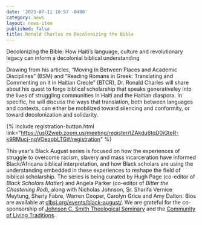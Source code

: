 ```yaml
---
date: '2023-07-11 10:57 -0400'
category: news
layout: news-item
published: false
title: Ronald Charles on Decolonizing the Bible
---
```

Decolonizing the Bible:
How Haiti’s language, culture and revolutionary legacy can inform a decolonial biblical understanding

Drawing from his articles, “Moving In Between Places and Academic Disciplines” (BSM) and “Reading Romans in Greek: Translating and Commenting on it in Haitian Creole” (BTCR), Dr. Ronald Charles will share about his quest to forge biblical scholarship that speaks generativeley into the lives of struggling communities in Haiti and the Haitian diaspora. In specific, he will discuss the ways that translation, both between languages and contexts, can either be mobilized toward silencing and conformity, or toward decolonization and solidarity.

{% include registration-button.html link="https://us02web.zoom.us/meeting/register/tZAkdu6tqD0iGteR-k9RMucj-nqVOeapbLTG#/registration" %}

This year's Black August series is focused on how the experiences of struggle to overcome racism, slavery and mass incarceration have informed Black/Africana biblical interpretation, and how Black scholars are using the understanding embedded in these experiences to reshape the field of biblical scholarship. The series is being curated by Hugh Page (co-editor of _Black Scholars Matter_) and Angela Parker (co-editor of _Bitter the Chastening Rod_), along with Nicholas Johnson, Sr. Sharifa Vernice Meytung, Sherly Fabre, Warren Cooper, Carolyn Grice and Amy Dalton. Bios are available at [clbsj.org/events/black-august/](https://clbsj.org/events/black-august/). We are grateful for the co-sponsorship of [Johnson C. Smith Theological Seminary](https://www.jcsts.org/) and the [Community of Living Traditions](https://www.facebook.com/CLTMultifaith/).
